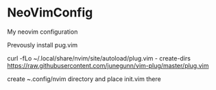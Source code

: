 # NeoVimConfig


My neovim configuration

Prevously install pug.vim

curl -fLo ~/.local/share/nvim/site/autoload/plug.vim - create-dirs \
 https://raw.githubusercontent.com/junegunn/vim-plug/master/plug.vim


create ~.config/nvim directory and place init.vim there
